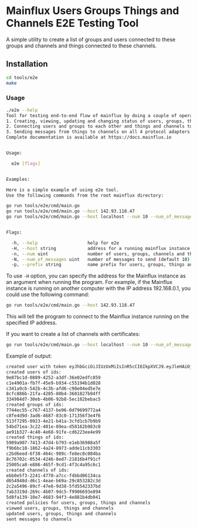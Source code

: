 # Mainflux Users Groups Things and Channels E2E Testing Tool

A simple utility to create a list of groups and users connected to these groups and channels and things connected to these channels.

## Installation

```bash
cd tools/e2e
make
```

### Usage

```bash
./e2e --help
Tool for testing end-to-end flow of mainflux by doing a couple of operations namely:
1. Creating, viewing, updating and changing status of users, groups, things and channels.
2. Connecting users and groups to each other and things and channels to each other.
3. Sending messages from things to channels on all 4 protocol adapters (HTTP, WS, CoAP and MQTT).
Complete documentation is available at https://docs.mainflux.io


Usage:

  e2e [flags]


Examples:

Here is a simple example of using e2e tool.
Use the following commands from the root mainflux directory:

go run tools/e2e/cmd/main.go
go run tools/e2e/cmd/main.go --host 142.93.118.47
go run tools/e2e/cmd/main.go --host localhost --num 10 --num_of_messages 100 --prefix e2e


Flags:

  -h, --help                   help for e2e
  -H, --host string            address for a running mainflux instance (default "localhost")
  -n, --num uint               number of users, groups, channels and things to create and connect (default 10)
  -N, --num_of_messages uint   number of messages to send (default 10)
  -p, --prefix string          name prefix for users, groups, things and channels
```

To use `-H` option, you can specify the address for the Mainflux instance as an argument when running the program. For example, if the Mainflux instance is running on another computer with the IP address 192.168.0.1, you could use the following command:

```bash
go run tools/e2e/cmd/main.go --host 142.93.118.47
```

This will tell the program to connect to the Mainflux instance running on the specified IP address.

If you want to create a list of channels with certificates:

```bash
go run tools/e2e/cmd/main.go --host localhost --num 10 --num_of_messages 100 --prefix e2e
```

Example of output:

```bash
created user with token eyJhbGciOiJIUzUxMiIsInR5cCI6IkpXVCJ9.eyJleHAiOjE2ODEyMDYwMjMsImlhdCI6MTY4MTIwNTEyMywiaWRlbnRpdHkiOiJlMmUtbGF0ZS1zaWxlbmNlQGVtYWlsLmNvbSIsImlzcyI6ImNsaWVudHMuYXV0aCIsInN1YiI6IjdlZDIyY2IyLTRlMzQtNDhiZi04Y2RlLTIxMjZiYzYyYzY4MyIsInR5cGUiOiJhY2Nlc3MifQ.AdExNYs5mVQNpo_ejJDq7KTC5dKkZWmgM9FJvTM2T_GM2LE9ASQv0ymC4wS3PDXKWf-OcaR8DJIxE6WiG3fztQ
created users of ids:
9e87bc1d-0889-4252-a3df-36e02edfc859
c1e4901a-fb7f-45e9-b934-c55194b1d028
c341a9cb-542b-4c3b-afd6-c98e04ed5e7e
8cfc886b-21fa-4205-80b4-3601827b94ff
334984d7-30eb-4b06-92b8-5ec182bebac5
created groups of ids:
7744ec55-c767-4137-be96-0d79699772a4
c8fe4d9d-3ad6-4687-83c0-171356f3e4f6
513f7295-0923-4e21-b41a-3cfd1cb7b9b9
54bd71ea-3c22-401e-89ea-d58162b983c0
ae91b327-4c40-4e68-91fe-cd6223ee4e99
created things of ids:
5909a907-7413-47d4-b793-e1eb36988a5f
f9b6bc18-1862-4a24-8973-adde11cb3303
c2bd6eed-6f38-464c-989c-fe8ec8c084ba
8c76702c-0534-4246-8ed7-21816b4f91cf
25005ca8-e886-465f-9cd1-4f3c4a95c6c1
created channels of ids:
ebb0e5f3-2241-4770-a7cc-f4bbd06134ca
d654948d-d6c1-4eae-b69a-29c853282c3d
2c2a5496-89cf-47e6-9d38-5fd5542337bd
7ab3319d-269c-4b07-9dc5-f9906693e894
5d8fa139-10e7-4683-94f3-4e881b4db041
created policies for users, groups, things and channels
viewed users, groups, things and channels
updated users, groups, things and channels
sent messages to channels
```
